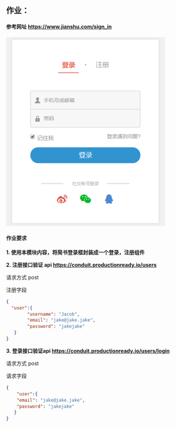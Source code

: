 ## 作业：

####  参考网址 https://www.jianshu.com/sign_in

![CgqCHl-8hK6AN0dLAABQO-iWEsI206](images/CgqCHl-8hK6AN0dLAABQO-iWEsI206.png)



#### 作业要求

 **1. 使用本模块内容，将简书登录框封装成一个登录，注册组件**

 **2. 注册接口验证 api  https://conduit.productionready.io/users**

 请求方式 post

 注册字段 

```json
{
  "user":{   
    	"username": "Jacob",
    	"email": "jake@jake.jake",
    	"password": "jakejake"
   }
}
```

 **3. 登录接口验证api https://conduit.productionready.io/users/login**

请求方式 post

请求字段

```json
{
	"user":{    
    "email": "jake@jake.jake",   
    "password": "jakejake"
   }
}
```